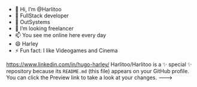 - 👋 Hi, I’m @Harlitoo
- 👀 FullStack developer
- 🌱 OutSystems
- 💞️ I’m looking freelancer 
- 📫 You see me online here every day
- 😄 Harley
- ⚡ Fun fact: I like Videogames and Cinema

 https://www.linkedin.com/in/hugo-harley/
Harlitoo/Harlitoo is a ✨ special ✨ repository because its `README.md` (this file) appears on your GitHub profile.
You can click the Preview link to take a look at your changes.
--->
